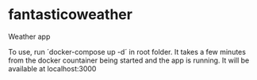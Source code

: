 # fantasticoweather
Weather app

To use, run ´docker-compose up -d´ in root folder. It takes a few minutes from the docker countainer being started and the app is running.
It will be available at localhost:3000
